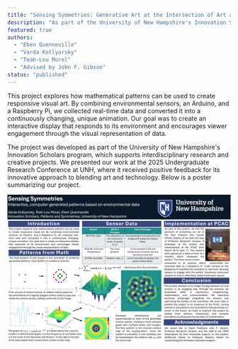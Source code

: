 ```yaml
---
title: "Sensing Symmetries: Generative Art at the Intersection of Art and Mathematics"
description: "As part of the University of New Hampshire's Innovation Scholars program, I explored the intersection of art and mathematics through generative art."
featured: true
authors: 
  - "Eben Quenneville"
  - "Varda Kotlyarsky"
  - "Teah-Lou Morel"
  - "Advised by John F. Gibson"
status: "published"
---
```


This project explores how mathematical patterns can be used to create responsive visual art. By combining environmental sensors, an Arduino, and a Raspberry Pi, we collected real-time data and converted it into a continuously changing, unique animation. Our goal was to create an interactive display that responds to its environment and encourages viewer engagement through the visual representation of data.​

The project was developed as part of the University of New Hampshire's Innovation Scholars program, which supports interdisciplinary research and creative projects. We presented our work at the 2025 Undergraduate Research Conference at UNH, where it received positive feedback for its innovative approach to blending art and technology. Below is a poster summarizing our project.

![Sensing Symmetries Poster](../../assets/SensingSymmetriesURC.jpg)